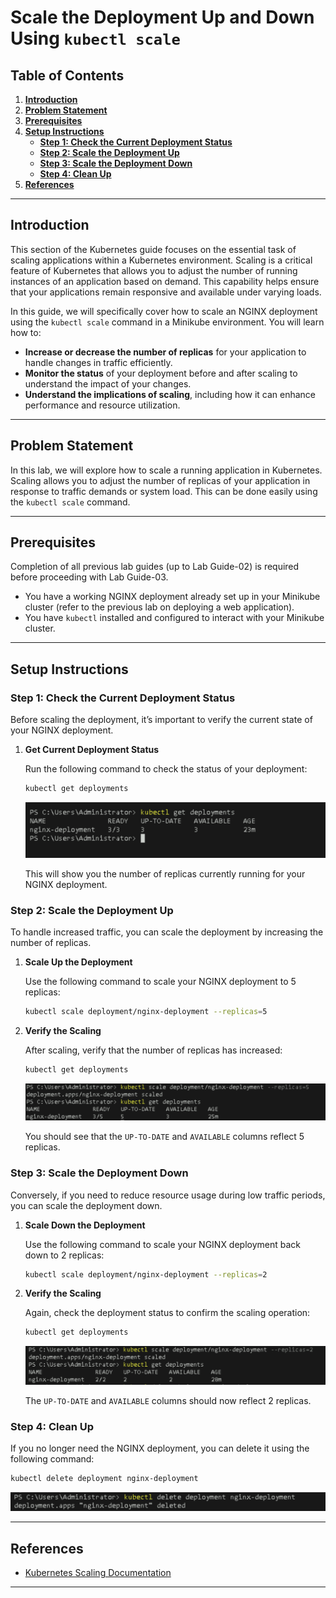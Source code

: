 # **Scale the Deployment Up and Down Using `kubectl scale`**

## **Table of Contents**

1. [**Introduction**](#introduction)  
2. [**Problem Statement**](#problem-statement)  
3. [**Prerequisites**](#prerequisites)   
4. [**Setup Instructions**](#setup-instructions)  
   - [**Step 1: Check the Current Deployment Status**](#step-1-check-the-current-deployment-status)
   - [**Step 2: Scale the Deployment Up**](#step-2-scale-the-deployment-up)
   - [**Step 3: Scale the Deployment Down**](#step-3-scale-the-deployment-down)
   - [**Step 4: Clean Up**](#step-4-clean-up)
5. [**References**](#references)  

---

## **Introduction**

This section of the Kubernetes guide focuses on the essential task of scaling applications within a Kubernetes environment. Scaling is a critical feature of Kubernetes that allows you to adjust the number of running instances of an application based on demand. This capability helps ensure that your applications remain responsive and available under varying loads.

In this guide, we will specifically cover how to scale an NGINX deployment using the `kubectl scale` command in a Minikube environment. You will learn how to:

- **Increase or decrease the number of replicas** for your application to handle changes in traffic efficiently.
- **Monitor the status** of your deployment before and after scaling to understand the impact of your changes.
- **Understand the implications of scaling**, including how it can enhance performance and resource utilization.

---

## **Problem Statement**

In this lab, we will explore how to scale a running application in Kubernetes. Scaling allows you to adjust the number of replicas of your application in response to traffic demands or system load. This can be done easily using the `kubectl scale` command.

---

## **Prerequisites**
Completion of all previous lab guides (up to Lab Guide-02) is required before proceeding with Lab Guide-03.

- You have a working NGINX deployment already set up in your Minikube cluster (refer to the previous lab on deploying a web application).
- You have `kubectl` installed and configured to interact with your Minikube cluster.

---

## **Setup Instructions**

### **Step 1: Check the Current Deployment Status**

Before scaling the deployment, it’s important to verify the current state of your NGINX deployment.

1. **Get Current Deployment Status**  

   Run the following command to check the status of your deployment:

   ```bash
   kubectl get deployments
   ```

   ![images](./images/k8s-16.png)

   This will show you the number of replicas currently running for your NGINX deployment.

### **Step 2: Scale the Deployment Up**

To handle increased traffic, you can scale the deployment by increasing the number of replicas.

1. **Scale Up the Deployment**  

   Use the following command to scale your NGINX deployment to 5 replicas:

   ```bash
   kubectl scale deployment/nginx-deployment --replicas=5
   ```

2. **Verify the Scaling**  

   After scaling, verify that the number of replicas has increased:

   ```bash
   kubectl get deployments
   ```

   ![images](./images/k8s-17.png)

   You should see that the `UP-TO-DATE` and `AVAILABLE` columns reflect 5 replicas.

### **Step 3: Scale the Deployment Down**

Conversely, if you need to reduce resource usage during low traffic periods, you can scale the deployment down.

1. **Scale Down the Deployment**  

   Use the following command to scale your NGINX deployment back down to 2 replicas:

   ```bash
   kubectl scale deployment/nginx-deployment --replicas=2
   ```

2. **Verify the Scaling**  

   Again, check the deployment status to confirm the scaling operation:

   ```bash
   kubectl get deployments
   ```
   ![images](./images/k8s-18.png)

   The `UP-TO-DATE` and `AVAILABLE` columns should now reflect 2 replicas.

### **Step 4: Clean Up**

If you no longer need the NGINX deployment, you can delete it using the following command:

```bash
kubectl delete deployment nginx-deployment
```

![images](./images/k8s-19.png)

---

## **References**

- [Kubernetes Scaling Documentation](https://kubernetes.io/docs/concepts/workloads/controllers/deployment/#scaling-deployments)

---
